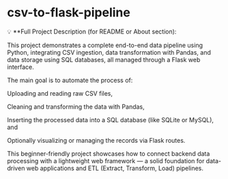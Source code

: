 # csv-to-flask-pipeline
💡 **Full Project Description (for README or About section):

This project demonstrates a complete end-to-end data pipeline using Python, integrating CSV ingestion, data transformation with Pandas, and data storage using SQL databases, all managed through a Flask web interface.

The main goal is to automate the process of:

Uploading and reading raw CSV files,

Cleaning and transforming the data with Pandas,

Inserting the processed data into a SQL database (like SQLite or MySQL), and

Optionally visualizing or managing the records via Flask routes.

This beginner-friendly project showcases how to connect backend data processing with a lightweight web framework — a solid foundation for data-driven web applications and ETL (Extract, Transform, Load) pipelines.

